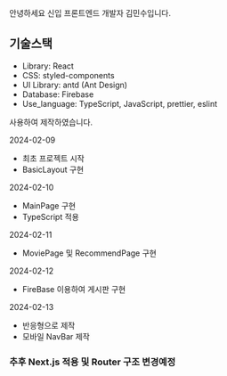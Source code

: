 안녕하세요 신입 프론트엔드 개발자 김민수입니다.

## 기술스택

- Library: React
- CSS: styled-components
- UI Library: antd (Ant Design)
- Database: Firebase
- Use_language: TypeScript, JavaScript, prettier, eslint

사용하여 제작하였습니다.

2024-02-09

- 최초 프로젝트 시작
- BasicLayout 구현

2024-02-10

- MainPage 구현
- TypeScript 적용

2024-02-11

- MoviePage 및 RecommendPage 구현

2024-02-12

- FireBase 이용하여 게시판 구현

2024-02-13

- 반응형으로 제작
- 모바일 NavBar 제작

### 추후 Next.js 적용 및 Router 구조 변경예정
